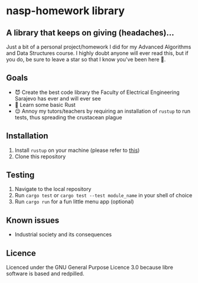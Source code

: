 # nasp-homework library
## A library that keeps on giving (headaches)\.\.\.
Just a bit of a personal project/homework I did for my Advanced Algorithms and
Data Structures course\. I highly doubt anyone will ever read this, but if you
do, be sure to leave a star so that I know you've been here 🙂\.

## Goals
* 😈 Create the best code library the Faculty of Electrical Engineering Sarajevo
has ever and will ever see
* 🦀 Learn some basic Rust
* 😌 Annoy my tutors/teachers by requiring an installation of `rustup` to run
tests, thus spreading the crustacean plague

## Installation
1. Install `rustup` on your machine (please refer to [this](https://rustup.rs/))
2. Clone this repository

## Testing
1. Navigate to the local repository
2. Run `cargo test` or `cargo test --test module_name` in your shell of choice
3. Run `cargo run` for a fun little menu app (optional)

## Known issues
* Industrial society and its consequences

## Licence
Licenced under the GNU General Purpose Licence 3.0 because libre software is
based and redpilled\.
